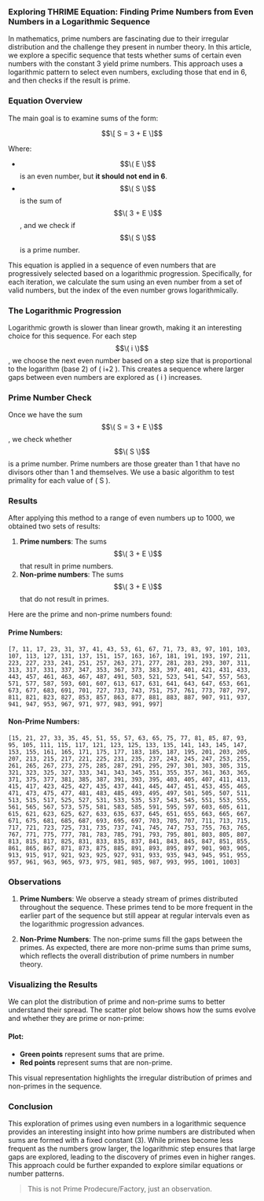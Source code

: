 ### Exploring THRIME Equation: Finding Prime Numbers from Even Numbers in a Logarithmic Sequence

In mathematics, prime numbers are fascinating due to their irregular distribution and the challenge they present in number theory. In this article, we explore a specific sequence that tests whether sums of certain even numbers with the constant 3 yield prime numbers. This approach uses a logarithmic pattern to select even numbers, excluding those that end in 6, and then checks if the result is prime.

### Equation Overview

The main goal is to examine sums of the form:

$$\[
S = 3 + E
\]$$

Where:
- $$\( E \)$$ is an even number, but **it should not end in 6**.
- $$\( S \)$$ is the sum of $$\( 3 + E \)$$, and we check if $$\( S \)$$ is a prime number.

This equation is applied in a sequence of even numbers that are progressively selected based on a logarithmic progression. Specifically, for each iteration, we calculate the sum using an even number from a set of valid numbers, but the index of the even number grows logarithmically.

### The Logarithmic Progression

Logarithmic growth is slower than linear growth, making it an interesting choice for this sequence. For each step $$\( i \)$$, we choose the next even number based on a step size that is proportional to the logarithm (base 2) of \( i+2 \). This creates a sequence where larger gaps between even numbers are explored as \( i \) increases.

### Prime Number Check

Once we have the sum $$\( S = 3 + E \)$$, we check whether $$\( S \)$$ is a prime number. Prime numbers are those greater than 1 that have no divisors other than 1 and themselves. We use a basic algorithm to test primality for each value of \( S \).

### Results

After applying this method to a range of even numbers up to 1000, we obtained two sets of results:
1. **Prime numbers**: The sums $$\( 3 + E \)$$ that result in prime numbers.
2. **Non-prime numbers**: The sums $$\( 3 + E \)$$ that do not result in primes.

Here are the prime and non-prime numbers found:

#### Prime Numbers:
```
[7, 11, 17, 23, 31, 37, 41, 43, 53, 61, 67, 71, 73, 83, 97, 101, 103, 107, 113, 127, 131, 137, 151, 157, 163, 167, 181, 191, 193, 197, 211, 223, 227, 233, 241, 251, 257, 263, 271, 277, 281, 283, 293, 307, 311, 313, 317, 331, 337, 347, 353, 367, 373, 383, 397, 401, 421, 431, 433, 443, 457, 461, 463, 467, 487, 491, 503, 521, 523, 541, 547, 557, 563, 571, 577, 587, 593, 601, 607, 613, 617, 631, 641, 643, 647, 653, 661, 673, 677, 683, 691, 701, 727, 733, 743, 751, 757, 761, 773, 787, 797, 811, 821, 823, 827, 853, 857, 863, 877, 881, 883, 887, 907, 911, 937, 941, 947, 953, 967, 971, 977, 983, 991, 997]
```

#### Non-Prime Numbers:
```
[15, 21, 27, 33, 35, 45, 51, 55, 57, 63, 65, 75, 77, 81, 85, 87, 93, 95, 105, 111, 115, 117, 121, 123, 125, 133, 135, 141, 143, 145, 147, 153, 155, 161, 165, 171, 175, 177, 183, 185, 187, 195, 201, 203, 205, 207, 213, 215, 217, 221, 225, 231, 235, 237, 243, 245, 247, 253, 255, 261, 265, 267, 273, 275, 285, 287, 291, 295, 297, 301, 303, 305, 315, 321, 323, 325, 327, 333, 341, 343, 345, 351, 355, 357, 361, 363, 365, 371, 375, 377, 381, 385, 387, 391, 393, 395, 403, 405, 407, 411, 413, 415, 417, 423, 425, 427, 435, 437, 441, 445, 447, 451, 453, 455, 465, 471, 473, 475, 477, 481, 483, 485, 493, 495, 497, 501, 505, 507, 511, 513, 515, 517, 525, 527, 531, 533, 535, 537, 543, 545, 551, 553, 555, 561, 565, 567, 573, 575, 581, 583, 585, 591, 595, 597, 603, 605, 611, 615, 621, 623, 625, 627, 633, 635, 637, 645, 651, 655, 663, 665, 667, 671, 675, 681, 685, 687, 693, 695, 697, 703, 705, 707, 711, 713, 715, 717, 721, 723, 725, 731, 735, 737, 741, 745, 747, 753, 755, 763, 765, 767, 771, 775, 777, 781, 783, 785, 791, 793, 795, 801, 803, 805, 807, 813, 815, 817, 825, 831, 833, 835, 837, 841, 843, 845, 847, 851, 855, 861, 865, 867, 871, 873, 875, 885, 891, 893, 895, 897, 901, 903, 905, 913, 915, 917, 921, 923, 925, 927, 931, 933, 935, 943, 945, 951, 955, 957, 961, 963, 965, 973, 975, 981, 985, 987, 993, 995, 1001, 1003]
```

### Observations

1. **Prime Numbers**: We observe a steady stream of primes distributed throughout the sequence. These primes tend to be more frequent in the earlier part of the sequence but still appear at regular intervals even as the logarithmic progression advances.
   
2. **Non-Prime Numbers**: The non-prime sums fill the gaps between the primes. As expected, there are more non-prime sums than prime sums, which reflects the overall distribution of prime numbers in number theory.

### Visualizing the Results

We can plot the distribution of prime and non-prime sums to better understand their spread. The scatter plot below shows how the sums evolve and whether they are prime or non-prime:

#### Plot:
- **Green points** represent sums that are prime.
- **Red points** represent sums that are non-prime.

This visual representation highlights the irregular distribution of primes and non-primes in the sequence.

### Conclusion

This exploration of primes using even numbers in a logarithmic sequence provides an interesting insight into how prime numbers are distributed when sums are formed with a fixed constant (3). While primes become less frequent as the numbers grow larger, the logarithmic step ensures that large gaps are explored, leading to the discovery of primes even in higher ranges. This approach could be further expanded to explore similar equations or number patterns.

> This is not Prime Prodecure/Factory, just an observation.
